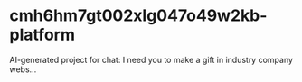 # cmh6hm7gt002xlg047o49w2kb-platform
AI-generated project for chat: I need you to make a gift in industry company webs...
